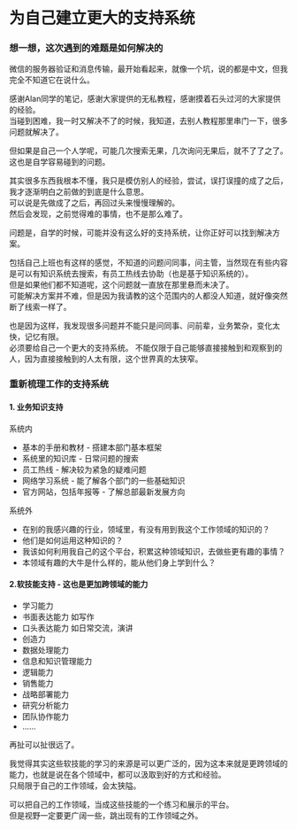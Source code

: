 # 为自己建立更大的支持系统

### 想一想，这次遇到的难题是如何解决的

微信的服务器验证和消息传输，最开始看起来，就像一个坑，说的都是中文，但我完全不知道它在说什么。

感谢Alan同学的笔记，感谢大家提供的无私教程，感谢摸着石头过河的大家提供的经验。  
当碰到困难，我一时又解决不了的时候，我知道，去别人教程那里串门一下，很多问题就解决了。

但如果是自己一个人学呢，可能几次搜索无果，几次询问无果后，就不了了之了。  
这也是自学容易碰到的问题。  

其实很多东西我根本不懂，我只是模仿别人的经验，尝试，误打误撞的成了之后，我才逐渐明白之前做的到底是什么意思。  
可以说是先做成了之后，再回过头来慢慢理解的。  
然后会发现，之前觉得难的事情，也不是那么难了。  

问题是，自学的时候，可能并没有这么好的支持系统，让你正好可以找到解决方案。  

包括自己上班也有这样的感觉，不知道的问题问同事，问主管，当然现在有些内容是可以有知识系统去搜索，有员工热线去协助（也是基于知识系统的）。  
但是如果他们都不知道呢，这个问题就一直放在那里悬而未决了。  
可能解决方案并不难，但是因为我请教的这个范围内的人都没人知道，就好像突然断了线索一样了。

也是因为这样，我发现很多问题并不能只是问同事、问前辈，业务繁杂，变化太快，记忆有限。  
必须要给自己一个更大的支持系统。  不能仅限于自己能够直接接触到和观察到的人，因为直接接触到的人太有限，这个世界真的太狭窄。

### 重新梳理工作的支持系统
#### 1. 业务知识支持
系统内
- 基本的手册和教材 - 搭建本部门基本框架
- 系统里的知识库 - 日常问题的搜索
- 员工热线 - 解决较为紧急的疑难问题
- 网络学习系统 - 能了解各个部门的一些基础知识
- 官方网站，包括年报等 - 了解总部最新发展方向

系统外
- 在别的我感兴趣的行业，领域里，有没有用到我这个工作领域的知识的？
- 他们是如何运用这种知识的？
- 我该如何利用我自己的这个平台，积累这种领域知识，去做些更有趣的事情？
- 本领域有趣的大牛是什么样的，能从他们身上学到什么？


#### 2.软技能支持 - 这也是更加跨领域的能力
- 学习能力
- 书面表达能力 如写作
- 口头表达能力 如日常交流，演讲
- 创造力
- 数据处理能力
- 信息和知识管理能力
- 逻辑能力
- 销售能力
- 战略部署能力
- 研究分析能力
- 团队协作能力
- ……

再扯可以扯很远了。

我觉得其实这些软技能的学习的来源是可以更广泛的，因为这本来就是更跨领域的能力，也就是说在各个领域中，都可以汲取到好的方式和经验。  
只局限于自己的工作领域，会太狭隘。

可以把自己的工作领域，当成这些技能的一个练习和展示的平台。  
但是视野一定要更广阔一些，跳出现有的工作领域之外。
